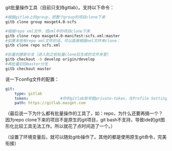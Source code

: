 git批量操作工具（目前只支持gitlab）。支持以下命令：
```bash
#根据gitlab上的group，把整个group的项目clone下来
gitb clone group masget4.0-scfs

#根据repo xml文件，把xml中的项目clone下来
gitb clone repo masget4.0-manifest:scfs.xml:master
#如果本地有repo xml文件的话，可以直接根据xml文件来clone：
gitb clone repo scfs.xml

#批量创建新分支（进入到之前批量clone后生成的文件夹里）
gitb checkout -b develop origin/develop
#再批量切回master分支
gitb checkout master
```



说一下config文件的配置：

```yaml
git:
    type: gitlab
    token:              #你的gitlab账号额private-token，在Profile Settings-account中可以看到
    path: https://gitlab.masget.com
```



（最后说一下为什么都有批量操作的工具了，如：repo，为什么还要再搞一个？因为repo clone下来的项目不是原生的git项目，git bash不支持，导致ide的git图形化比较工具无法工作。所以就花了点时间造了一个。）

（设置了环境变量后，就可以随处gitb操作了。其他的都是使用原生git命令，完美衔接）